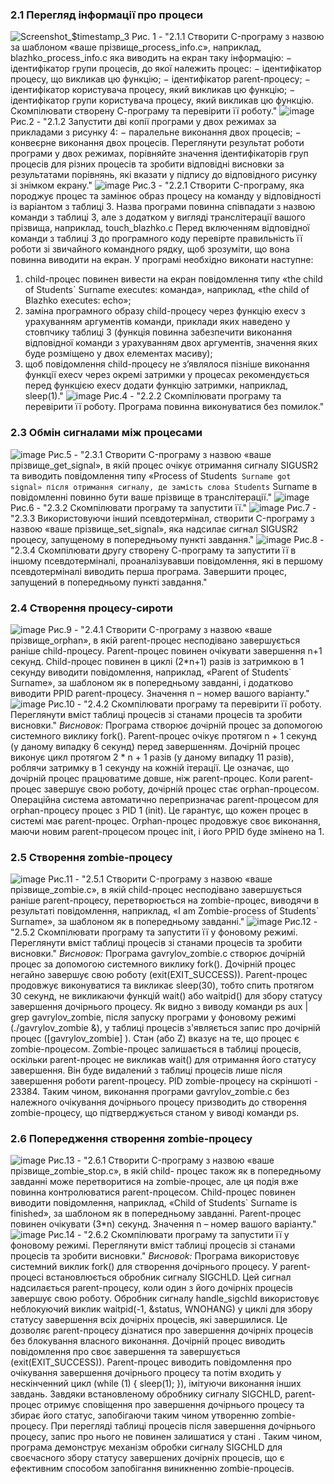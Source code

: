 ### 2.1 Перегляд інформації про процеси
![Screenshot_$timestamp_3](https://github.com/user-attachments/assets/91dbbbec-116e-4953-8ba1-1086b0c14b53)
Рис. 1 - "2.1.1 Створити C-програму з назвою за шаблоном «ваше прізвище_process_info.c»,
наприклад, blazhko_process_info.c яка виводить на екран таку інформацію:
− ідентифікатор групи процесів, до якої належить процес:
− ідентифікатор процесу, що викликав цю функцію;
− ідентифікатор parent-процесу;
− ідентифікатор користувача процесу, який викликав цю функцію;
− ідентифікатор групи користувача процесу, який викликав цю функцію.
Скомпілювати створену С-програму та перевірити її роботу."
![image](https://github.com/user-attachments/assets/5e777dd7-9570-41a6-9150-5fd802c1d1f7)
Рис.2 - "2.1.2 Запустити дві копії програми у двох режимах за прикладами з рисунку 4:
− паралельне виконання двох процесів;
− конвеєрне виконання двох процесів.
Переглянути результат роботи програми у двох режимах, порівняйте значення
ідентифікаторів груп процесів для різних процесів та зробити відповідні висновки за
результатами порівнянь, які вказати у підпису до відповідного рисунку зі знімком екрану."
![image](https://github.com/user-attachments/assets/fef7529a-8844-4a9b-88e8-4cdc155509d9)
Рис.3 - "2.2.1 Створити C-програму, яка породжує процес та замінює образ процесу на
команду у відповідності із варіантом з таблиці 3. Назва програми повинна співпадати з
назвою команди з таблиці 3, але з додатком у вигляді транслітерації вашого прізвища,
наприклад, touch_blazhko.c
Перед включенням відповідної команди з таблиці 3 до програмного коду перевірте
правильність її роботи зі звичайного командного рядку, щоб зрозуміти, що вона повинна
виводити на екран.
У програмі необхідно виконати наступне:
1) child-процес повинен вивести на екран повідомлення типу «the child of Students`
Surname executes: команда», наприклад, «the child of Blazhko executes: echo»;
2) заміна програмного образу child-процесу через функцію execv з урахуванням
аргументів команди, приклади яких наведено у стовпчику таблиці 3 (функція повинна
забезпечити виконання відповідної команди з урахуванням двох аргументів, значення яких
буде розміщено у двох елементах масиву);
3) щоб повідомлення child-процесу не з’являлося пізніше виконання функції execv
через окремі затримки у процесах рекомендується перед функцією execv додати функцію
затримки, наприклад, sleep(1)."
![image](https://github.com/user-attachments/assets/bdead889-0ba5-4209-ad2d-d1de27e3a547)
Рис.4 - "2.2.2 Скомпілювати програму та перевірити її роботу.
Програма повинна виконуватися без помилок."
### 2.3 Обмін сигналами між процесами
![image](https://github.com/user-attachments/assets/b6f993eb-9eb8-4595-8ef7-1d529169e6d7)
Рис.5 - "2.3.1 Створити C-програму з назвою «ваше прізвище_get_signal», в якій процес
очікує отримання сигналу SIGUSR2 та виводить повідомлення типу «Process of Students`
Surname got signal» після отримання сигналу, де замість слова Students` Surname в
повідомленні повинно бути ваше прізвище в транслітерації."
![image](https://github.com/user-attachments/assets/06136bc8-46d3-4d15-9c5f-b90de62b789e)
Рис.6 - "2.3.2 Скомпілювати програму та запустити її."
![image](https://github.com/user-attachments/assets/95f82700-f663-4322-9850-e413e46733e6)
Рис.7 - "2.3.3 Використовуючи інший псевдотермінал, створити C-програму з назвою «ваше
прізвище_set_signal», яка надсилає сигнал SIGUSR2 процесу, запущеному в попередньому
пункті завдання."
![image](https://github.com/user-attachments/assets/90032048-a24d-4cac-9572-fc5b0fff8b95)
Рис.8 - "2.3.4 Скомпілювати другу створену С-програму та запустити її в іншому
псевдотерміналі, проаналізувавши повідомлення, які в першому псевдотерміналі виводить
перша програма.
Завершити процес, запущений в попередньому пункті завдання."
### 2.4 Створення процесу-сироти
![image](https://github.com/user-attachments/assets/ce28551d-2f8d-404c-8b58-305d38e3aa3c)
Рис.9 - "2.4.1 Створити C-програму з назвою «ваше прізвище_orphan», в якій parent-процес
несподівано завершується раніше child-процесу. Parent-процес повинен очікувати
завершення n+1 секунд.
Child-процес повинен в циклі (2*n+1) разів із затримкою в 1 секунду виводити
повідомлення, наприклад, «Parent of Students` Surname», за шаблоном як в попередньому
завданні, і додатково виводити PPID parent-процесу.
Значення n – номер вашого варіанту."
![image](https://github.com/user-attachments/assets/036e6be9-96c5-4eea-83c0-3bdc25fd3557)
Рис.10 - "2.4.2 Скомпілювати програму та перевірити її роботу.
Переглянути вміст таблиці процесів зі станами процесів та зробити висновки."
*Висновок:*
Програма створює дочірній процес за допомогою системного виклику fork().
Parent-процес очікує протягом n + 1 секунд (у даному випадку 6 секунд) перед завершенням.
Дочірній процес виконує цикл протягом 2 * n + 1 разів (у даному випадку 11 разів), роблячи затримку в 1 секунду на кожній ітерації. Це означає, що дочірній процес працюватиме довше, ніж parent-процес.
Коли parent-процес завершує свою роботу, дочірній процес стає orphan-процесом.
Операційна система автоматично перепризначає parent-процесом для orphan-процесу процес з PID 1 (init). Це гарантує, що кожен процес в системі має parent-процес.
Orphan-процес продовжує своє виконання, маючи новим parent-процесом процес init, і його PPID буде змінено на 1.
### 2.5 Створення zombie-процесу
![image](https://github.com/user-attachments/assets/b6142297-ae18-4b38-be40-c6198b0c80da)
Рис.11 - "2.5.1 Створити C-програму з назвою «ваше прізвище_zombie.c», в якій child-процес
несподівано завершується раніше parent-процесу, перетворюється на zombie-процес,
виводячи в результаті повідомлення, наприклад, «I am Zombie-process of Students` Surname»,
за шаблоном як в попередньому завданні."
![image](https://github.com/user-attachments/assets/06d47f7b-81fe-4747-9e85-d37e3ee6e98e)
Рис.12 - "2.5.2 Скомпілювати програму та запустити її у фоновому режимі.
Переглянути вміст таблиці процесів зі станами процесів та зробити висновки."
*Висновок:*
Програма gavrylov_zombie.c створює дочірній процес за допомогою системного виклику fork().
Дочірній процес негайно завершує свою роботу (exit(EXIT_SUCCESS)).
Parent-процес продовжує виконуватися та викликає sleep(30), тобто спить протягом 30 секунд, не викликаючи функцій wait() або waitpid() для збору статусу завершення дочірнього процесу.
Як видно з виводу команди ps aux | grep gavrylov_zombie, після запуску програми у фоновому режимі (./gavrylov_zombie &), у таблиці процесів з'являється запис про дочірній процес ([gavrylov_zombie] <defunct>). Стан <defunct> (або Z) вказує на те, що процес є zombie-процесом.
Zombie-процес залишається в таблиці процесів, оскільки parent-процес не викликав wait() для отримання його статусу завершення. Він буде видалений з таблиці процесів лише після завершення роботи parent-процесу.
PID zombie-процесу на скріншоті - 23384.
Таким чином, виконання програми gavrylov_zombie.c без належного очікування дочірнього процесу призводить до створення zombie-процесу, що підтверджується станом <defunct> у виводі команди ps.
### 2.6 Попередження створення zombie-процесу
![image](https://github.com/user-attachments/assets/f210ac8f-bd72-4ce8-8e59-10dfd6b19a9f)
Рис.13 - "2.6.1 Створити C-програму з назвою «ваше прізвище_zombie_stop.c», в якій child-
процес також як в попередньому завданні може перетворитися на zombie-процес, але ця
подія вже повинна контролюватися parent-процесом.
Child-процес повинен виводити повідомлення, наприклад, «Child of Students`
Surname is finished», за шаблоном як в попередньому завданні.
Parent-процес повинен очікувати (3*n) секунд.
Значення n – номер вашого варіанту."
![image](https://github.com/user-attachments/assets/1cf987ae-726f-4a76-afd7-bf0c13fa8716)
Рис.14 - "2.6.2 Скомпілювати програму та запустити її у фоновому режимі.
Переглянути вміст таблиці процесів зі станами процесів та зробити висновки."
*Висновok:*
Програма використовує системний виклик fork() для створення дочірнього процесу.
У parent-процесі встановлюється обробник сигналу SIGCHLD. Цей сигнал надсилається parent-процесу, коли один з його дочірніх процесів завершує свою роботу.
Обробник сигналу handle_sigchld використовує неблокуючий виклик waitpid(-1, &status, WNOHANG) у циклі для збору статусу завершення всіх дочірніх процесів, які завершилися. Це дозволяє parent-процесу дізнатися про завершення дочірніх процесів без блокування власного виконання.
Дочірній процес виводить повідомлення про своє завершення та завершується (exit(EXIT_SUCCESS)).
Parent-процес виводить повідомлення про очікування завершення дочірнього процесу та потім входить у нескінченний цикл (while (1) { sleep(1); }), імітуючи виконання інших завдань.
Завдяки встановленому обробнику сигналу SIGCHLD, parent-процес отримує сповіщення про завершення дочірнього процесу та збирає його статус, запобігаючи таким чином утворенню zombie-процесу. При перегляді таблиці процесів після завершення дочірнього процесу, запис про нього не повинен залишатися у стані <defunct>.
Таким чином, програма демонструє механізм обробки сигналу SIGCHLD для своєчасного збору статусу завершених дочірніх процесів, що є ефективним способом запобігання виникненню zombie-процесів.
